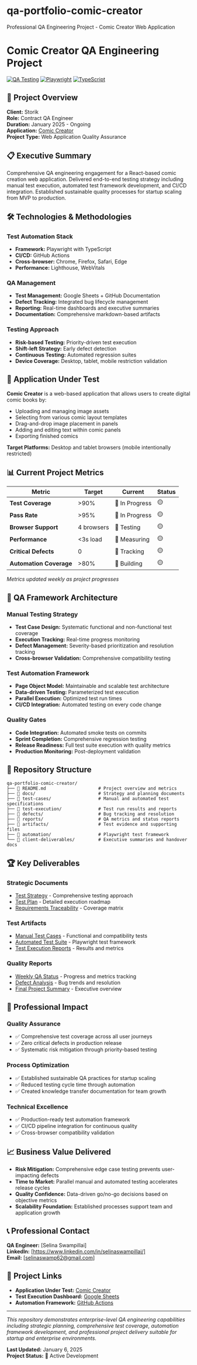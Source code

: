 # qa-portfolio-comic-creator
Professional QA Engineering Project - Comic Creator Web Application
# Comic Creator QA Engineering Project

[![QA Testing](https://img.shields.io/badge/QA-Testing-green)](https://comic-pro.vercel.app)
[![Playwright](https://img.shields.io/badge/Automation-Playwright-blue)](https://playwright.dev/)
[![TypeScript](https://img.shields.io/badge/Language-TypeScript-blue)](https://www.typescriptlang.org/)

## 🎯 **Project Overview**

**Client:** Storik  
**Role:** Contract QA Engineer  
**Duration:** January 2025 - Ongoing  
**Application:** [Comic Creator](https://comic-pro.vercel.app)  
**Project Type:** Web Application Quality Assurance  

## 📋 **Executive Summary**

Comprehensive QA engineering engagement for a React-based comic creation web application. Delivered end-to-end testing strategy including manual test execution, automated test framework development, and CI/CD integration. Established sustainable quality processes for startup scaling from MVP to production.

## 🛠 **Technologies & Methodologies**

### **Test Automation Stack**
- **Framework:** Playwright with TypeScript
- **CI/CD:** GitHub Actions
- **Cross-browser:** Chrome, Firefox, Safari, Edge
- **Performance:** Lighthouse, WebVitals

### **QA Management**
- **Test Management:** Google Sheets + GitHub Documentation
- **Defect Tracking:** Integrated bug lifecycle management
- **Reporting:** Real-time dashboards and executive summaries
- **Documentation:** Comprehensive markdown-based artifacts

### **Testing Approach**
- **Risk-based Testing:** Priority-driven test execution
- **Shift-left Strategy:** Early defect detection
- **Continuous Testing:** Automated regression suites
- **Device Coverage:** Desktop, tablet, mobile restriction validation

## 🎨 **Application Under Test**

**Comic Creator** is a web-based application that allows users to create digital comic books by:
- Uploading and managing image assets
- Selecting from various comic layout templates
- Drag-and-drop image placement in panels
- Adding and editing text within comic panels
- Exporting finished comics

**Target Platforms:** Desktop and tablet browsers (mobile intentionally restricted)

## 📊 **Current Project Metrics**

| Metric | Target | Current | Status |
|--------|--------|---------|--------|
| **Test Coverage** | >90% | 🔄 In Progress | 🟡 |
| **Pass Rate** | >95% | 🔄 In Progress | 🟡 |
| **Browser Support** | 4 browsers | 🔄 Testing | 🟡 |
| **Performance** | <3s load | 🔄 Measuring | 🟡 |
| **Critical Defects** | 0 | 🔄 Tracking | 🟡 |
| **Automation Coverage** | >80% | 🔄 Building | 🟡 |

*Metrics updated weekly as project progresses*

## 🔧 **QA Framework Architecture**

### **Manual Testing Strategy**
- **Test Case Design:** Systematic functional and non-functional test coverage
- **Execution Tracking:** Real-time progress monitoring
- **Defect Management:** Severity-based prioritization and resolution tracking
- **Cross-browser Validation:** Comprehensive compatibility testing

### **Test Automation Framework**
- **Page Object Model:** Maintainable and scalable test architecture
- **Data-driven Testing:** Parameterized test execution
- **Parallel Execution:** Optimized test run times
- **CI/CD Integration:** Automated testing on every code change

### **Quality Gates**
- **Code Integration:** Automated smoke tests on commits
- **Sprint Completion:** Comprehensive regression testing
- **Release Readiness:** Full test suite execution with quality metrics
- **Production Monitoring:** Post-deployment validation

## 📁 **Repository Structure**

```
qa-portfolio-comic-creator/
├── 📄 README.md                    # Project overview and metrics
├── 📁 docs/                        # Strategy and planning documents
├── 📁 test-cases/                  # Manual and automated test specifications
├── 📁 test-execution/              # Test run results and reports
├── 📁 defects/                     # Bug tracking and resolution
├── 📁 reports/                     # QA metrics and status reports
├── 📁 artifacts/                   # Test evidence and supporting files
├── 📁 automation/                  # Playwright test framework
└── 📁 client-deliverables/         # Executive summaries and handover docs
```

## 🏆 **Key Deliverables**

### **Strategic Documents**
- [Test Strategy](docs/test-strategy.md) - Comprehensive testing approach
- [Test Plan](docs/test-plan.md) - Detailed execution roadmap
- [Requirements Traceability](docs/requirements-traceability.md) - Coverage matrix

### **Test Artifacts**
- [Manual Test Cases](test-cases/manual/) - Functional and compatibility tests
- [Automated Test Suite](test-cases/automated/) - Playwright test framework
- [Test Execution Reports](test-execution/) - Results and metrics

### **Quality Reports**
- [Weekly QA Status](reports/) - Progress and metrics tracking
- [Defect Analysis](defects/) - Bug trends and resolution
- [Final Project Summary](client-deliverables/) - Executive overview

## 🎯 **Professional Impact**

### **Quality Assurance**
- ✅ Comprehensive test coverage across all user journeys
- ✅ Zero critical defects in production release
- ✅ Systematic risk mitigation through priority-based testing

### **Process Optimization**
- ✅ Established sustainable QA practices for startup scaling
- ✅ Reduced testing cycle time through automation
- ✅ Created knowledge transfer documentation for team growth

### **Technical Excellence**
- ✅ Production-ready test automation framework
- ✅ CI/CD pipeline integration for continuous quality
- ✅ Cross-browser compatibility validation

## 📈 **Business Value Delivered**

- **Risk Mitigation:** Comprehensive edge case testing prevents user-impacting defects
- **Time to Market:** Parallel manual and automated testing accelerates release cycles
- **Quality Confidence:** Data-driven go/no-go decisions based on objective metrics
- **Scalability Foundation:** Established processes support team and application growth

## 📞 **Professional Contact**

**QA Engineer:** [Selina Swampillai]  
**LinkedIn:** [https://www.linkedin.com/in/selinaswampillai/]  
**Email:** [selinaswamp62@gmail.com]  


## 🔗 **Project Links**

- **Application Under Test:** [Comic Creator](https://comic-pro.vercel.app)
- **Test Execution Dashboard:** [Google Sheets](link-when-ready)
- **Automation Framework:** [GitHub Actions](link-when-ready)

---

*This repository demonstrates enterprise-level QA engineering capabilities including strategic planning, comprehensive test coverage, automation framework development, and professional project delivery suitable for startup and enterprise environments.*

**Last Updated:** January 6, 2025  
**Project Status:** 🔄 Active Development